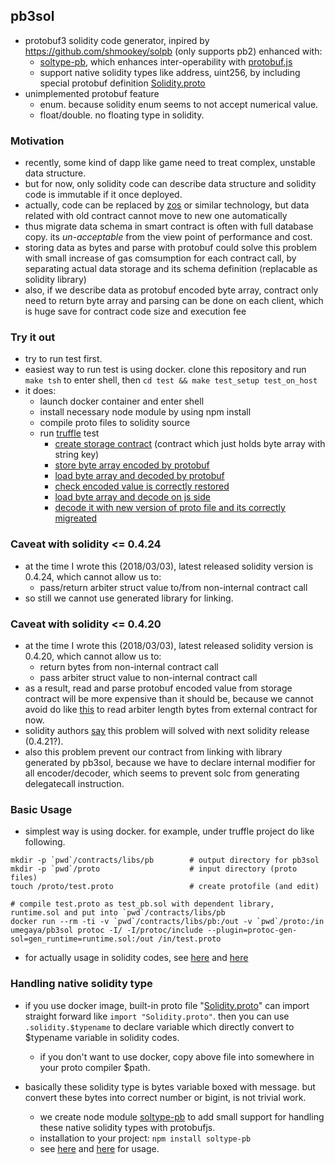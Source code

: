 ## pb3sol
- protobuf3 solidity code generator, inpired by https://github.com/shmookey/solpb (only supports pb2) enhanced with:
  - [soltype-pb](https://www.npmjs.com/package/soltype-pb), which enhances inter-operability with [protobuf.js](https://github.com/dcodeIO/ProtoBuf.js/)
  - support native solidity types like address, uint256, by including special protobuf definition [Solidity.proto](https://github.com/umegaya/pb3sol/blob/master/src/protoc/include/Solidity.proto)
- unimplemented protobuf feature
  - enum. because solidity enum seems to not accept numerical value. 
  - float/double. no floating type in solidity. 



### Motivation
- recently, some kind of dapp like game need to treat complex, unstable data structure. 
- but for now, only solidity code can describe data structure and solidity code is immutable if it once deployed. 
 - actually, code can be replaced by [zos](https://zeppelinos.org/) or similar technology, but data related with old contract cannot move to new one automatically
- thus migrate data schema in smart contract is often with full database copy. its *un-acceptable* from the view point of performance and cost. 
- storing data as bytes and parse with protobuf could solve this problem with small increase of gas comsumption for each contract call, by separating actual data storage and its schema definition (replacable as solidity library)
- also, if we describe data as protobuf encoded byte array, contract only need to return byte array and parsing can be done on each client, which is huge save for contract code size and execution fee



### Try it out
- try to run test first. 
- easiest way to run test is using docker. clone this repository and run ```make tsh``` to enter shell, then ```cd test && make test_setup test_on_host```
- it does:
  - launch docker container and enter shell
  - install necessary node module by using npm install
  - compile proto files to solidity source
  - run [truffle](http://truffleframework.com/) test
    - [create storage contract](https://github.com/umegaya/pb3sol/blob/master/test/contracts/libs/Storage.sol) (contract which just holds byte array with string key)
    - [store byte array encoded by protobuf](https://github.com/umegaya/pb3sol/blob/master/test/contracts/Version1.sol#L14)
    - [load byte array and decoded by protobuf](https://github.com/umegaya/pb3sol/blob/master/test/contracts/Version1.sol#L48)
    - [check encoded value is correctly restored](https://github.com/umegaya/pb3sol/blob/master/test/contracts/Version1.sol#L53)
    - [load byte array and decode on js side](https://github.com/umegaya/pb3sol/blob/master/test/test/v1_access.js#L76)
    - [decode it with new version of proto file and its correctly migreated](https://github.com/umegaya/pb3sol/blob/master/test/test/v1_access.js#L99)



### Caveat with solidity <= 0.4.24
- at the time I wrote this (2018/03/03), latest released solidity version is 0.4.24, which cannot allow us to:
  - pass/return arbiter struct value to/from non-internal contract call
- so still we cannot use generated library for linking. 

### Caveat with solidity <= 0.4.20
- at the time I wrote this (2018/03/03), latest released solidity version is 0.4.20, which cannot allow us to:
  - return bytes from non-internal contract call
  - pass arbiter struct value to non-internal contract call
- as a result, read and parse protobuf encoded value from storage contract will be more expensive than it should be, because we cannot avoid do like [this](https://github.com/umegaya/pb3sol/blob/master/test/contracts/libs/StorageAccessor.sol#L19) to read arbiter length bytes from external contract for now.
- solidity authors [say](https://github.com/ethereum/solidity/pull/3308) this problem will solved with next solidity release (0.4.21?). 
- also this problem prevent our contract from linking with library generated by pb3sol, because we have to declare internal modifier for all encoder/decoder, which seems to prevent solc from generating delegatecall instruction.



### Basic Usage
- simplest way is using docker. for example, under truffle project do like following.
```
mkdir -p `pwd`/contracts/libs/pb 		# output directory for pb3sol
mkdir -p `pwd`/proto 					# input directory (proto files)
touch /proto/test.proto 				# create protofile (and edit) 

# compile test.proto as test_pb.sol with dependent library, runtime.sol and put into `pwd`/contracts/libs/pb 
docker run --rm -ti -v `pwd`/contracts/libs/pb:/out -v `pwd`/proto:/in umegaya/pb3sol protoc -I/ -I/protoc/include --plugin=protoc-gen-sol=gen_runtime=runtime.sol:/out /in/test.proto
```

- for actually usage in solidity codes, see [here](https://github.com/umegaya/pb3sol/blob/master/test/contracts/Version1.sol) and [here](https://github.com/umegaya/pb3sol/blob/master/test/proto/TaskList.proto#L24)



### Handling native solidity type
- if you use docker image, built-in proto file "[Solidity.proto](https://github.com/umegaya/pb3sol/blob/master/src/protoc/include/Solidity.proto)" can import straight forward like ```import "Solidity.proto"```. then you can use ```.solidity.$typename``` to declare variable which directly convert to $typename variable in solidity codes. 
  - if you don't want to use docker, copy above file into somewhere in your proto compiler $path. 

- basically these solidity type is bytes variable boxed with message. but convert these bytes into correct number or bigint, is not trivial work. 
  - we create node module [soltype-pb](https://www.npmjs.com/package/soltype-pb) to add small support for handling these native solidity types with protobufjs.
  - installation to your project: ```npm install soltype-pb```
  - see [here](https://github.com/umegaya/pb3sol/blob/master/test/test/v1_access.js#L57) and [here](https://github.com/umegaya/pb3sol/blob/master/test/test/v1_access.js#L6) for usage.

